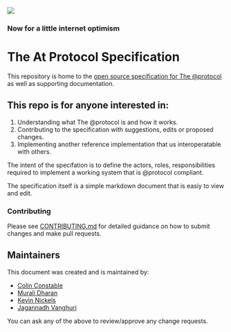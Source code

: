 <img src="https://atsign.dev/assets/img/@dev.png?sanitize=true">

### Now for a little internet optimism

# The At Protocol Specification

This repository is home to the [open source specification for The @protocol](specification/at_protocol_specification.md) as well as supporting documentation.

## This repo is for anyone interested in:

1. Understanding what The @protocol is and how it works.
2. Contributing to the specification with suggestions, edits or proposed changes.
3. Implementing another reference implementation that us interoperatable with others.

The intent of the specifation is to define the actors, roles, responsibilities required to implement a working system that is @protocol compliant.

The specification itself is a simple markdown document that is easiy to view and edit.

### Contributing

Please see [CONTRIBUTING.md](CONTRIBUTING.md) for detailed guidance on how to submit changes and make pull requests.

## Maintainers
This document was created and is maintained by:
- [Colin Constable](https://github.com/cconstab)
- [Murali Dharan](https://github.com/murali-shris)
- [Kevin Nickels](https://github.com/nickelskevin)
- [Jagannadh Vanghuri](https://github.com/VJag)

You can ask any of the above to review/approve any change requests.